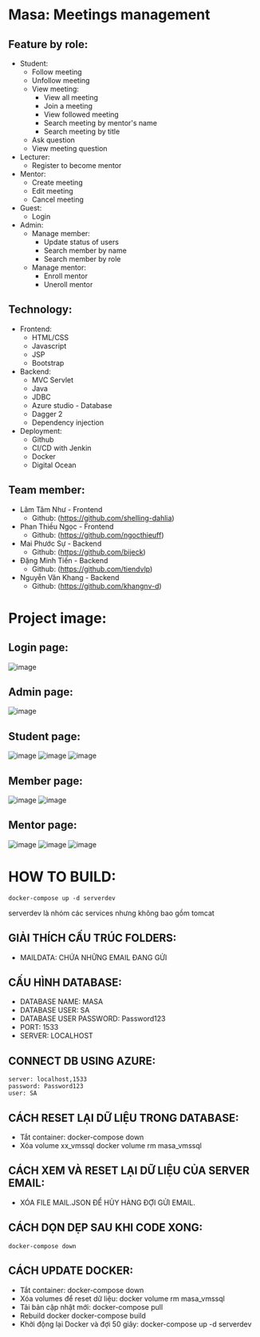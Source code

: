 # Masa: Meetings management

## Feature by role: 
- Student: 
	- Follow meeting
	- Unfollow meeting
	- View meeting:
		- View all meeting
		- Join a meeting
		- View followed meeting 
		- Search meeting by mentor's name
		- Search meeting by title
	- Ask question
	- View meeting question 
- Lecturer: 
	- Register to become mentor
- Mentor:
	- Create meeting
	- Edit meeting 
	- Cancel meeting
- Guest:
	- Login
- Admin:
	- Manage member:
		- Update status of users
		- Search member by name
		- Search member by role
	- Manage mentor:
		- Enroll mentor
		- Uneroll mentor

## Technology:
- Frontend:
	- HTML/CSS
	- Javascript
	- JSP
	- Bootstrap
- Backend:
	- MVC Servlet 
	- Java
	- JDBC
	- Azure studio - Database
	- Dagger 2
	- Dependency injection
- Deployment:
	- Github
	- CI/CD with Jenkin
	- Docker
	- Digital Ocean

## Team member:
- Lâm Tâm Như - Frontend
	- Github: (https://github.com/shelling-dahlia)
- Phan Thiều Ngọc - Frontend
	- Github: (https://github.com/ngocthieuff)
- Mai Phước Sự - Backend
	- Github: (https://github.com/bijeck)
- Đặng Minh Tiến - Backend
	- Github: (https://github.com/tiendvlp)
- Nguyễn Văn Khang - Backend
	- Github: (https://github.com/khangnv-d)

# Project image:
## Login page:
![image](https://user-images.githubusercontent.com/74105069/144252833-63a6701d-e25d-4f94-993c-a6198036b8bb.png)

##  Admin page:
![image](https://user-images.githubusercontent.com/74105069/144254635-b58c4f42-ea77-44b2-8250-b194c8ec7ad7.png)

## Student page:
![image](https://user-images.githubusercontent.com/74105069/144255471-21984c33-c76d-4c33-85cb-6eda6cc632bb.png)
![image](https://user-images.githubusercontent.com/74105069/144255615-8875f39e-94c6-47a9-b7d8-9e95b33a8fdc.png)
![image](https://user-images.githubusercontent.com/74105069/144255694-668d5b48-77d1-472b-be4d-25cc7083b10e.png)

## Member page:
![image](https://user-images.githubusercontent.com/74105069/144255840-46d7c36e-b94a-4ef4-bd3f-5eebffb801ff.png)
![image](https://user-images.githubusercontent.com/74105069/144255928-29777d49-18c4-46f5-9eec-bdd53b86425b.png)

##  Mentor page:
![image](https://user-images.githubusercontent.com/74105069/144256113-cb00c6e5-034f-4bdc-a0cf-0d6d9e81480c.png)
![image](https://user-images.githubusercontent.com/74105069/144256264-99f91331-3df4-41b8-9437-6fefc7a6b472.png)
![image](https://user-images.githubusercontent.com/74105069/144256491-bee740a3-52fe-43b5-96b9-81cf09069b95.png)



# HOW TO BUILD:
	docker-compose up -d serverdev
serverdev là nhóm các services nhưng không bao gồm tomcat

## GIẢI THÍCH CẤU TRÚC FOLDERS:
- MAILDATA: CHỨA NHỮNG EMAIL ĐANG GỬI
## CẤU HÌNH DATABASE:
- DATABASE NAME: MASA
- DATABASE USER: SA
- DATABASE USER PASSWORD: Password123
- PORT: 1533
- SERVER: LOCALHOST
## CONNECT DB USING AZURE:
	server: localhost,1533
	password: Password123
	user: SA
## CÁCH RESET LẠI DỮ LIỆU TRONG DATABASE:
- Tắt container:
	docker-compose down
- Xóa volume xx_vmssql
	docker volume rm masa_vmssql
	
## CÁCH XEM VÀ RESET LẠI DỮ LIỆU CỦA SERVER EMAIL:
- XÓA FILE MAIL.JSON ĐỂ HỦY HÀNG ĐỢI GỬI EMAIL.

## CÁCH DỌN DẸP SAU KHI CODE XONG:
	docker-compose down
## CÁCH UPDATE DOCKER:
- Tắt container:
	docker-compose down
- Xóa volumes để reset dữ liệu:
	docker volume rm masa_vmssql
- Tải bản cập nhật mới:
	docker-compose pull
- Rebuild docker
	docker-compose build
- Khởi động lại Docker và đợi 50 giây:
	docker-compose up -d serverdev


